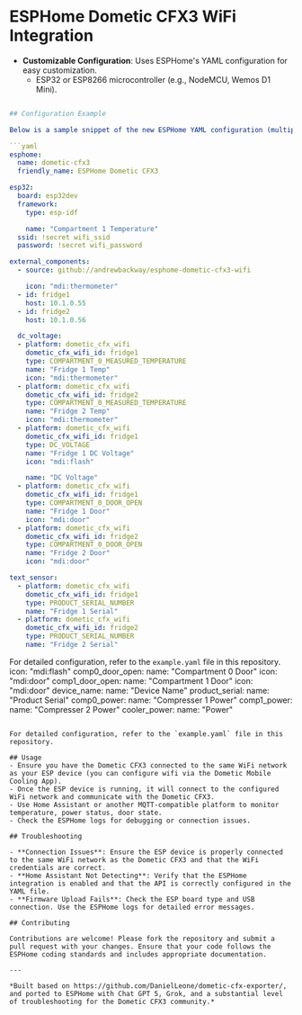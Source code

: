# ESPHome Dometic CFX3 WiFi Integration

- **Customizable Configuration**: Uses ESPHome's YAML configuration for easy customization.
  - ESP32 or ESP8266 microcontroller (e.g., NodeMCU, Wemos D1 Mini).
```yaml

## Configuration Example

Below is a sample snippet of the new ESPHome YAML configuration (multiple fridges supported):

```yaml
esphome:
  name: dometic-cfx3
  friendly_name: ESPHome Dometic CFX3

esp32:
  board: esp32dev
  framework:
    type: esp-idf

    name: "Compartment 1 Temperature"
  ssid: !secret wifi_ssid
  password: !secret wifi_password

external_components:
  - source: github://andrewbackway/esphome-dometic-cfx3-wifi

    icon: "mdi:thermometer"
  - id: fridge1
    host: 10.1.0.55
  - id: fridge2
    host: 10.1.0.56

  dc_voltage:
  - platform: dometic_cfx_wifi
    dometic_cfx_wifi_id: fridge1
    type: COMPARTMENT_0_MEASURED_TEMPERATURE
    name: "Fridge 1 Temp"
    icon: "mdi:thermometer"
  - platform: dometic_cfx_wifi
    dometic_cfx_wifi_id: fridge2
    type: COMPARTMENT_0_MEASURED_TEMPERATURE
    name: "Fridge 2 Temp"
    icon: "mdi:thermometer"
  - platform: dometic_cfx_wifi
    dometic_cfx_wifi_id: fridge1
    type: DC_VOLTAGE
    name: "Fridge 1 DC Voltage"
    icon: "mdi:flash"

    name: "DC Voltage"
  - platform: dometic_cfx_wifi
    dometic_cfx_wifi_id: fridge1
    type: COMPARTMENT_0_DOOR_OPEN
    name: "Fridge 1 Door"
    icon: "mdi:door"
  - platform: dometic_cfx_wifi
    dometic_cfx_wifi_id: fridge2
    type: COMPARTMENT_0_DOOR_OPEN
    name: "Fridge 2 Door"
    icon: "mdi:door"

text_sensor:
  - platform: dometic_cfx_wifi
    dometic_cfx_wifi_id: fridge1
    type: PRODUCT_SERIAL_NUMBER
    name: "Fridge 1 Serial"
  - platform: dometic_cfx_wifi
    dometic_cfx_wifi_id: fridge2
    type: PRODUCT_SERIAL_NUMBER
    name: "Fridge 2 Serial"
```

For detailed configuration, refer to the `example.yaml` file in this repository.
    icon: "mdi:flash"
  comp0_door_open:
    name: "Compartment 0 Door"
    icon: "mdi:door"
  comp1_door_open:
    name: "Compartment 1 Door"
    icon: "mdi:door"
  device_name:
    name: "Device Name"
  product_serial:
    name: "Product Serial"
  comp0_power:
    name: "Compresser 1 Power"
  comp1_power:
    name: "Compresser 2 Power"
  cooler_power:
    name: "Power"
```

For detailed configuration, refer to the `example.yaml` file in this repository.

## Usage
- Ensure you have the Dometic CFX3 connected to the same WiFi network as your ESP device (you can configure wifi via the Dometic Mobile Cooling App).
- Once the ESP device is running, it will connect to the configured WiFi network and communicate with the Dometic CFX3.
- Use Home Assistant or another MQTT-compatible platform to monitor temperature, power status, door state.
- Check the ESPHome logs for debugging or connection issues.

## Troubleshooting

- **Connection Issues**: Ensure the ESP device is properly connected to the same WiFi network as the Dometic CFX3 and that the WiFi credentials are correct.
- **Home Assistant Not Detecting**: Verify that the ESPHome integration is enabled and that the API is correctly configured in the YAML file.
- **Firmware Upload Fails**: Check the ESP board type and USB connection. Use the ESPHome logs for detailed error messages.

## Contributing

Contributions are welcome! Please fork the repository and submit a pull request with your changes. Ensure that your code follows the ESPHome coding standards and includes appropriate documentation.

---

*Built based on https://github.com/DanielLeone/dometic-cfx-exporter/, and ported to ESPHome with Chat GPT 5, Grok, and a substantial level of troubleshooting for the Dometic CFX3 community.*
